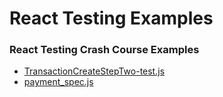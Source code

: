 # React Testing Examples

### React Testing Crash Course Examples

- [TransactionCreateStepTwo-test.js](./javascript.react-js.testing.react-testing-crash-course.examples.TransactionCreateStepTwo-testjs.md)
- [payment_spec.js](./javascript.react-js.testing.react-testing-crash-course.examples.payment_specjs.md)
